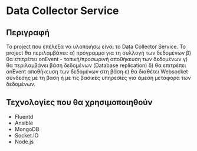 # Data Collector Service
## Περιγραφή

Το project που επέλεξα να υλοποιήσω είναι το Data Collector Service.
Το project θα περιλαμβάνει: 
α) πρόγραμμα για τη συλλογή των δεδομένων
β) θα επιτρέπει onEvent - τοπική/προσωρινή αποθήκευση των δεδομένων
γ) θα περιλαμβάνει βάση δεδομένων (Database replication)
δ) θα επιτρέπει onEvent αποθήκευση των δεδομένων στη βάση
ε) θα διαθέτει Websocket σύνδεσης με τη βάση ή με τις βασικές υπηρεσίες για άμεση μεταφορά των δεδομένων.

## Τεχνολογίες που θα χρησιμοποιηθούν

- Fluentd
- Ansible
- MongoDB
- Socket.IO
- Node.js


